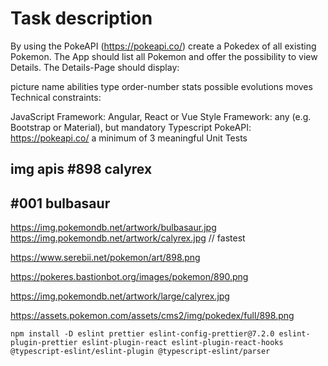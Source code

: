 # Task description

By using the PokeAPI (<https://pokeapi.co/>) create a Pokedex of all existing Pokemon. The App should list all Pokemon and offer the possibility to view Details.
The Details-Page should display:

picture
name
abilities
type
order-number
stats
possible evolutions
moves
Technical constraints:

JavaScript Framework: Angular, React or Vue
Style Framework: any (e.g. Bootstrap or Material), but mandatory
Typescript
PokeAPI: <https://pokeapi.co/>
a minimum of 3 meaningful Unit Tests

## img apis #898 calyrex

## #001 bulbasaur

<https://img.pokemondb.net/artwork/bulbasaur.jpg>         <https://img.pokemondb.net/artwork/calyrex.jpg> // fastest

<https://www.serebii.net/pokemon/art/898.png>

<https://pokeres.bastionbot.org/images/pokemon/890.png>

<https://img.pokemondb.net/artwork/large/calyrex.jpg>

<https://assets.pokemon.com/assets/cms2/img/pokedex/full/898.png>

`npm install -D eslint prettier eslint-config-prettier@7.2.0 eslint-plugin-prettier eslint-plugin-react eslint-plugin-react-hooks @typescript-eslint/eslint-plugin @typescript-eslint/parser`
